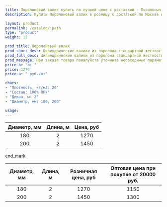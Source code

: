 ```yaml
---
title: Поролоновый валик купить по лучшей цене с доставкой - Поролоныч
description: Купить Поролоновый валик в розницу с доставкой по Москве в интернет-магазине Поролоныча.

layout: product
permalink: /catalog/:path
type: "product"
weight: 12

prod_title: Поролоновый валик
prod_short_desc: Цилиндрические валики из поролона стандартной жесткости. Применяются в качестве наполнителя для мебели (валиков, подушек и т.п.)
prod_full_desc: Цилиндрические валики из поролона стандартной жесткости. Применяются в качестве наполнителя для мебели (валиков, подушек и т.п.).
prod_message: При заказе товара пожалуйста уточните необходимые параметры (размер и количество).
price-b: "от "
price: 1270
price-a: " руб./шт"

chars:
- "Плотность, кг/м3: 20"
- "Состав: 100% ППУ"
- "Длина, м: 2"
- "Диаметр, мм: 180, 200"

usage:
---
```

| Диаметр, мм | Длина, м | Цена, руб
|:-----------:|:---------------:|:------:|
|180|2|1270
|200|2|1450

end_mark

| Диаметр, мм | Длина, м | Розничная цена, руб | Оптовая цена при покупке от 20000 руб. |
|:-----------:|:---------------:|:---------------------------:|:-----------------------------------------:|
|180|2|1270|1150|
|200|2|1450|1300|